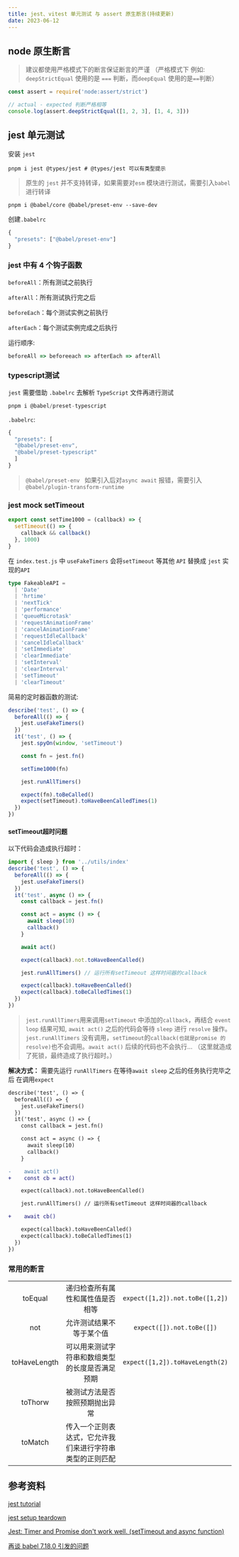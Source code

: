 ```yaml
---
title: jest、vitest 单元测试 与 assert 原生断言(持续更新)
date: 2023-06-12
---
```


## node 原生断言

> 建议都使用严格模式下的断言保证断言的严谨 （严格模式下 例如: `deepStrictEqual` 使用的是 `===` 判断，而`deepEqual` 使用的是`==`判断）

```js
const assert = require('node:assert/strict')

// actual - expected 判断严格相等
console.log(assert.deepStrictEqual([1, 2, 3], [1, 4, 3]))
```

## jest 单元测试

安装 `jest`

```shell
pnpm i jest @types/jest # @types/jest 可以有类型提示
```

> 原生的 `jest` 并不支持转译，如果需要对`esm` 模块进行测试，需要引入`babel` 进行转译

```shell
pnpm i @babel/core @babel/preset-env --save-dev
```

创建`.babelrc`

```js
{
  "presets": ["@babel/preset-env"]
}
```

### jest 中有 4 个钩子函数

`beforeAll`：所有测试之前执行

`afterAll`：所有测试执行完之后

`beforeEach`：每个测试实例之前执行

`afterEach`：每个测试实例完成之后执行

运行顺序:
```js
beforeAll => beforeeach => afterEach => afterAll
```

### typescript测试
`jest` 需要借助 `.babelrc` 去解析 `TypeScript` 文件再进行测试
```js
pnpm i @babel/preset-typescript
```

`.babelrc`:

```js
{
  "presets": [
  "@babel/preset-env",
  "@babel/preset-typescript"
  ]
}
```

> `@babel/preset-env ` 如果引入后对`async await` 报错，需要引入`@babel/plugin-transform-runtime`

### jest mock setTimeout

```js
export const setTime1000 = (callback) => {
  setTimeout(() => {
    callback && callback()
  }, 1000)
}
```

在 `index.test.js` 中 `useFakeTimers` 会将`setTimeout` 等其他 `API` 替换成 `jest` 实现的`API`

```ts
type FakeableAPI =
  | 'Date'
  | 'hrtime'
  | 'nextTick'
  | 'performance'
  | 'queueMicrotask'
  | 'requestAnimationFrame'
  | 'cancelAnimationFrame'
  | 'requestIdleCallback'
  | 'cancelIdleCallback'
  | 'setImmediate'
  | 'clearImmediate'
  | 'setInterval'
  | 'clearInterval'
  | 'setTimeout'
  | 'clearTimeout'
```

简易的定时器函数的测试:

```js
describe('test', () => {
  beforeAll(() => {
    jest.useFakeTimers()
  })
  it('test', () => {
    jest.spyOn(window, 'setTimeout')

    const fn = jest.fn()

    setTime1000(fn)

    jest.runAllTimers()

    expect(fn).toBeCalled()
    expect(setTimeout).toHaveBeenCalledTimes(1)
  })
})
```

#### setTimeout超时问题

以下代码会造成执行超时：

```js
import { sleep } from '../utils/index'
describe('test', () => {
  beforeAll(() => {
    jest.useFakeTimers()
  })
  it('test', async () => {
    const callback = jest.fn()

    const act = async () => {
      await sleep(10)
      callback()
    }

    await act()

    expect(callback).not.toHaveBeenCalled()

    jest.runAllTimers() // 运行所有setTimeout 这样时间器的callback

    expect(callback).toHaveBeenCalled()
    expect(callback).toBeCalledTimes(1)
  })
})
```

> `jest.runAllTimers`用来调用`setTimeout` 中添加的`callback`，再结合 `event loop` 结果可知, `await act()` 之后的代码会等待 `sleep` 进行 `resolve` 操作。 `jest.runAllTimers` 没有调用，`setTimeout`的`callback(也就是promise 的 resolve)`也不会调用。`await act()` 后续的代码也不会执行... （这里就造成了死锁，最终造成了执行超时。）

**解决方式：** 需要先运行 `runAllTimers` 在等待`await sleep` 之后的任务执行完毕之后 在调用`expect`

```diff
describe('test', () => {
  beforeAll(() => {
    jest.useFakeTimers()
  })
  it('test', async () => {
    const callback = jest.fn()

    const act = async () => {
      await sleep(10)
      callback()
    }

-    await act()
+    const cb = act()

    expect(callback).not.toHaveBeenCalled()

    jest.runAllTimers() // 运行所有setTimeout 这样时间器的callback

+    await cb()

    expect(callback).toHaveBeenCalled()
    expect(callback).toBeCalledTimes(1)
  })
})
```
### 常用的断言

|      |      |      |
| :--: | :--: | :--: |
|   toEqual   |  递归检查所有属性和属性值是否相等    |   `expect([1,2]).not.toBe([1,2])`   |
|   not   |   允许测试结果不等于某个值   |   `expect([]).not.toBe([])`    |
| toHaveLength |      可以用来测试字符串和数组类型的长度是否满足预期      | `expect([1,2]).toHaveLength(2)` |
|   toThorw    |              被测试方法是否按照预期抛出异常              |                                 |
|   toMatch    | 传入一个正则表达式，它允许我们来进行字符串类型的正则匹配 |                                 |


## 参考资料

[jest tutorial](https://github.yanhaixiang.com/jest-tutorial/basic/mock-timer/#%E6%A8%A1%E6%8B%9F%E6%97%B6%E9%92%9F%E7%9A%84%E6%9C%BA%E5%88%B6)

[jest setup teardown](https://jestjs.io/docs/setup-teardown)

[Jest: Timer and Promise don't work well. (setTimeout and async function)](https://stackoverflow.com/questions/52177631/jest-timer-and-promise-dont-work-well-settimeout-and-async-function)

[再谈 babel 7.18.0 引发的问题](https://developer.aliyun.com/article/982111)
